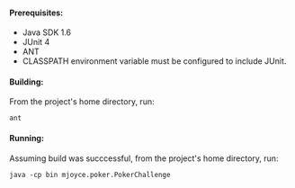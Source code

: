 #### Prerequisites: ####
- Java SDK 1.6
- JUnit 4
- ANT
- CLASSPATH environment variable must be configured to include JUnit.

#### Building: ####
From the project's home directory, run:

    ant

#### Running: ####
Assuming build was succcessful, from the project's home directory, run:

    java -cp bin mjoyce.poker.PokerChallenge
